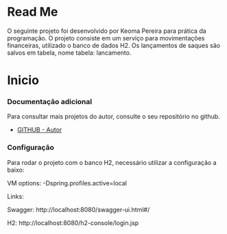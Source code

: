 # Read Me
O seguinte projeto foi desenvolvido por Keoma Pereira para prática da programação. O projeto consiste em um serviço para movimentações financeiras, utilizado o banco de dados H2. Os lançamentos de saques são salvos em tabela, nome tabela: lancamento.

# Inicio

### Documentação adicional
Para consultar mais projetos do autor, consulte o seu repositório no github.

* [GITHUB - Autor](https://github.com/KeomaPereira)

### Configuração
Para rodar o projeto com o banco H2, necessário utilizar a configuração a baixo:

VM options: -Dspring.profiles.active=local

Links:

Swagger: http://localhost:8080/swagger-ui.html#/

H2: http://localhost:8080/h2-console/login.jsp


